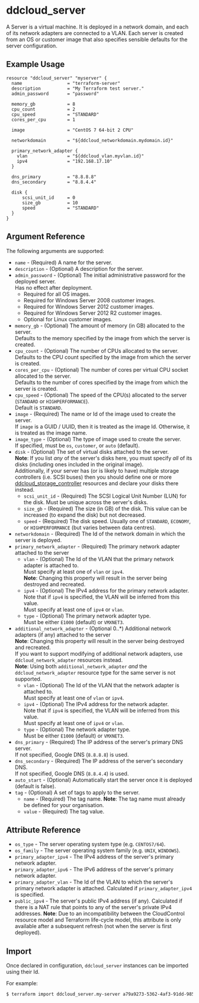 # ddcloud\_server

A Server is a virtual machine. It is deployed in a network domain, and each of its network adapters are connected to a VLAN. Each server is created from an OS or customer image that also specifies sensible defaults for the server configuration.

## Example Usage

```hcl
resource "ddcloud_server" "myserver" {
  name                 = "terraform-server"
  description          = "My Terraform test server."
  admin_password       = "password"

  memory_gb            = 8
  cpu_count            = 2
  cpu_speed            = "STANDARD"
  cores_per_cpu        = 1

  image                = "CentOS 7 64-bit 2 CPU"

  networkdomain        = "${ddcloud_networkdomain.mydomain.id}"

  primary_network_adapter {
    vlan               = "${ddcloud_vlan.myvlan.id}"
    ipv4               = "192.168.17.10"
  }

  dns_primary          = "8.8.8.8"
  dns_secondary        = "8.8.4.4"

  disk {
      scsi_unit_id     = 0
      size_gb          = 10
      speed            = "STANDARD"
  }
}
```

## Argument Reference

The following arguments are supported:

* `name` - (Required) A name for the server.
* `description` - (Optional) A description for the server.
* `admin_password` - (Optional) The initial administrative password for the deployed server.  
Has no effect after deployment.
  * Required for all OS images.
  * Required for Windows Server 2008 customer images.
  * Required for Windows Server 2012 customer images.
  * Required for Windows Server 2012 R2 customer images.
  * Optional for Linux customer images.
* `memory_gb` - (Optional) The amount of memory (in GB) allocated to the server.  
Defaults to the memory specified by the image from which the server is created.
* `cpu_count` - (Optional) The number of CPUs allocated to the server.  
Defaults to the CPU count specified by the image from which the server is created.
* `cores_per_cpu` - (Optional) The number of cores per virtual CPU socket allocated to the server.  
Defaults to the number of cores specified by the image from which the server is created.
* `cpu_speed` - (Optional) The speed of the CPU(s) allocated to the server (`STANDARD` or `HIGHPERFORMANCE`).  
Default is `STANDARD`.
* `image` - (Required) The name or Id of the image used to create the server.  
If `image` is a GUID / UUID, then it is treated as the image Id. Otherwise, it is treated as the image name.
* `image_type` - (Optional) The type of image used to create the server.  
If specified, must be `os`, `customer`, or `auto` (default). 
* `disk` - (Optional) The set of virtual disks attached to the server.  
  **Note**: If you list _any_ of the server's disks here, you must specify _all_ of its disks (including ones included in the original image).  
  Additionally, if your server has (or is likely to have) multiple storage controllers (i.e. SCSI buses) then you should define one or more [ddcloud\_storage\_controller](storage_controller.md) resources and declare your disks there instead.  
    * `scsi_unit_id` - (Required) The SCSI Logical Unit Number (LUN) for the disk. Must be unique across the server's disks.
    * `size_gb` - (Required) The size (in GB) of the disk. This value can be increased (to expand the disk) but not decreased.
    * `speed` - (Required) The disk speed. Usually one of `STANDARD`, `ECONOMY`, or `HIGHPERFORMANCE` (but varies between data centres).
* `networkdomain` - (Required) The Id of the network domain in which the server is deployed.
* `primary_network_adapter` - (Required) The primary network adapter attached to the server
  * `vlan` - (Optional) The Id of the VLAN that the primary network adapter is attached to.  
  Must specify at least one of `vlan` or `ipv4`.  
  **Note**: Changing this property will result in the server being destroyed and recreated.
  * `ipv4` - (Optional) The IPv4 address for the primary network adapter.  
  Note that if `ipv4` is specified, the VLAN will be inferred from this value.  
  Must specify at least one of `ipv4` or `vlan`.
  * `type` - (Optional) The primary network adapter type.  
  Must be either `E1000` (default) or `VMXNET3`.  
* `additional_network_adapter` - (Optional 0..\*) Additional network adapters (if any) attached to the server  
  **Note**: Changing this property will result in the server being destroyed and recreated.  
  If you want to support modifying of additional network adapters, use `ddcloud_network_adapter` resources instead.  
  **Note**: Using both `additional_network_adapter` _and_ the `ddcloud_network_adapter` resource type for the same server is not supported.
  * `vlan` - (Optional) The Id of the VLAN that the network adapter is attached to.  
  Must specify at least one of `vlan` or `ipv4`.
  * `ipv4` - (Optional) The IPv4 address for the network adapter.  
  Note that if `ipv4` is specified, the VLAN will be inferred from this value.  
  Must specify at least one of `ipv4` or `vlan`.
  * `type` - (Optional) The network adapter type.  
  Must be either `E1000` (default) or `VMXNET3`.
* `dns_primary` - (Required) The IP address of the server's primary DNS server.  
If not specified, Google DNS (`8.8.8.8`) is used.
* `dns_secondary` - (Required) The IP address of the server's secondary DNS.  
If not specified, Google DNS (`8.8.4.4`) is used.
* `auto_start` - (Optional) Automatically start the server once it is deployed (default is false).
* `tag` - (Optional) A set of tags to apply to the server.
    * `name` - (Required) The tag name. **Note**: The tag name must already be defined for your organisation.
    * `value` - (Required) The tag value.

## Attribute Reference

* `os_type` - The server operating system type (e.g. `CENTOS7/64`).
* `os_family` - The server operating system family (e.g. `UNIX`, `WINDOWS`).
* `primary_adapter_ipv4` - The IPv4 address of the server's primary network adapter.
* `primary_adapter_ipv6` - The IPv6 address of the server's primary network adapter.
* `primary_adapter_vlan` - The Id of the VLAN to which the server's primary network adapter is attached. Calculated if `primary_adapter_ipv4` is specified.
* `public_ipv4` - The server's public IPv4 address (if any). Calculated if there is a NAT rule that points to any of the server's private IPv4 addresses. **Note**: Due to an incompatibility between the CloudControl resource model and Terraform life-cycle model, this attribute is only available after a subsequent refresh (not when the server is first deployed).

## Import

Once declared in configuration, `ddcloud_server` instances can be imported using their Id.

For example:

```bash
$ terraform import ddcloud_server.my-server a79a9273-5362-4af3-91dd-9853b986872c
```
